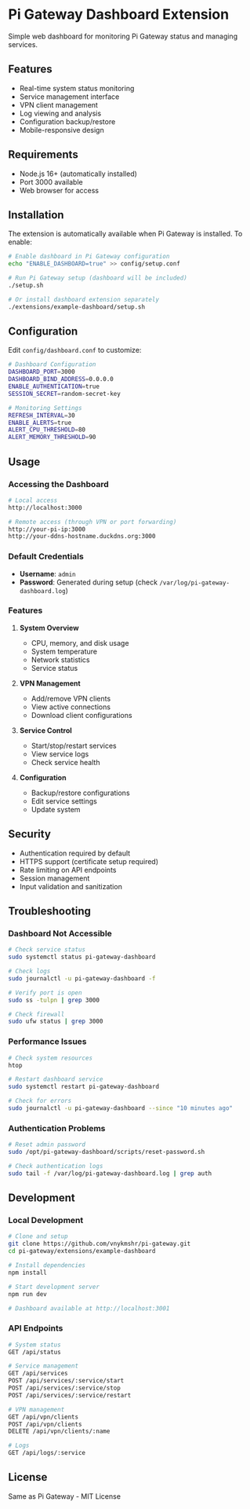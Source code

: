 # Pi Gateway Dashboard Extension

Simple web dashboard for monitoring Pi Gateway status and managing services.

## Features

- Real-time system status monitoring
- Service management interface
- VPN client management
- Log viewing and analysis
- Configuration backup/restore
- Mobile-responsive design

## Requirements

- Node.js 16+ (automatically installed)
- Port 3000 available
- Web browser for access

## Installation

The extension is automatically available when Pi Gateway is installed. To enable:

```bash
# Enable dashboard in Pi Gateway configuration
echo "ENABLE_DASHBOARD=true" >> config/setup.conf

# Run Pi Gateway setup (dashboard will be included)
./setup.sh

# Or install dashboard extension separately
./extensions/example-dashboard/setup.sh
```

## Configuration

Edit `config/dashboard.conf` to customize:

```bash
# Dashboard Configuration
DASHBOARD_PORT=3000
DASHBOARD_BIND_ADDRESS=0.0.0.0
ENABLE_AUTHENTICATION=true
SESSION_SECRET=random-secret-key

# Monitoring Settings
REFRESH_INTERVAL=30
ENABLE_ALERTS=true
ALERT_CPU_THRESHOLD=80
ALERT_MEMORY_THRESHOLD=90
```

## Usage

### Accessing the Dashboard

```bash
# Local access
http://localhost:3000

# Remote access (through VPN or port forwarding)
http://your-pi-ip:3000
http://your-ddns-hostname.duckdns.org:3000
```

### Default Credentials

- **Username**: `admin`
- **Password**: Generated during setup (check `/var/log/pi-gateway-dashboard.log`)

### Features

1. **System Overview**
   - CPU, memory, and disk usage
   - System temperature
   - Network statistics
   - Service status

2. **VPN Management**
   - Add/remove VPN clients
   - View active connections
   - Download client configurations

3. **Service Control**
   - Start/stop/restart services
   - View service logs
   - Check service health

4. **Configuration**
   - Backup/restore configurations
   - Edit service settings
   - Update system

## Security

- Authentication required by default
- HTTPS support (certificate setup required)
- Rate limiting on API endpoints
- Session management
- Input validation and sanitization

## Troubleshooting

### Dashboard Not Accessible

```bash
# Check service status
sudo systemctl status pi-gateway-dashboard

# Check logs
sudo journalctl -u pi-gateway-dashboard -f

# Verify port is open
sudo ss -tulpn | grep 3000

# Check firewall
sudo ufw status | grep 3000
```

### Performance Issues

```bash
# Check system resources
htop

# Restart dashboard service
sudo systemctl restart pi-gateway-dashboard

# Check for errors
sudo journalctl -u pi-gateway-dashboard --since "10 minutes ago"
```

### Authentication Problems

```bash
# Reset admin password
sudo /opt/pi-gateway-dashboard/scripts/reset-password.sh

# Check authentication logs
sudo tail -f /var/log/pi-gateway-dashboard.log | grep auth
```

## Development

### Local Development

```bash
# Clone and setup
git clone https://github.com/vnykmshr/pi-gateway.git
cd pi-gateway/extensions/example-dashboard

# Install dependencies
npm install

# Start development server
npm run dev

# Dashboard available at http://localhost:3001
```

### API Endpoints

```bash
# System status
GET /api/status

# Service management
GET /api/services
POST /api/services/:service/start
POST /api/services/:service/stop
POST /api/services/:service/restart

# VPN management
GET /api/vpn/clients
POST /api/vpn/clients
DELETE /api/vpn/clients/:name

# Logs
GET /api/logs/:service
```

## License

Same as Pi Gateway - MIT License